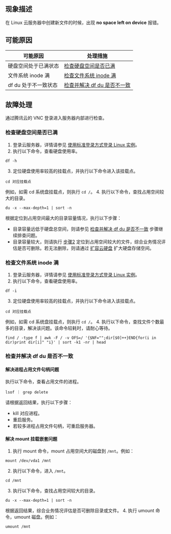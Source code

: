 ## 现象描述
在 Linux 云服务器中创建新文件的时候，出现 **no space left on device** 报错。

## 可能原因
<table>
<thead>
  <tr>
    <th>可能原因</th>
    <th>处理措施</th>
  </tr>
</thead>
<tbody>
  <tr>
    <td>硬盘空间处于已满状态</td>
    <td ><a href="#diskSpaceFull">检查硬盘空间是否已满</a></td>
  </tr>
  <tr>
    <td>文件系统 inode 满</td>
    <td><a href="#inodeFull"> 检查文件系统 inode 满</a></td>
  </tr>
 <tr>
    <td>df du 处于不一致状态</td>
    <td><a href="#dfdu"> 检查并解决 df du 是否不一致</a></td>
  </tr>
</tbody>
</table>

## 故障处理[](id:ProcessingSteps)
通过腾讯云的 VNC 登录进入服务器内部进行检查。
### 检查硬盘空间是否已满[](id:diskSpaceFull)

1. 登录云服务器，详情请参见 [使用标准登录方式登录 Linux 实例](https://cloud.tencent.com/document/product/213/5436)。
2. [](id:Step2)执行以下命令，查看硬盘使用率。
```shellsession
df -h
```
3. 定位硬盘使用率较高的挂载点，并执行以下命令进入该挂载点。
```shellsession
cd 对应挂载点
```
例如，如需 cd 系统盘挂载点，则执行 `cd /`。
4. 执行以下命令，查找占用空间较大的目录。
```shellsession
du -x --max-depth=1 | sort -n
```
根据定位到占用空间最大的目录容量情况，执行以下步骤：
   - 目录容量远低于硬盘总空间，则请参见 [检查并解决 df du 是否不一致](#dfdu) 步骤继续排查问题。
   - 目录容量较大，则请执行 [步骤2](#Step2) 定位到占用空间较大的文件，综合业务情况评估是否可删除。若无法删除，则请通过 [扩容云硬盘](https://cloud.tencent.com/document/product/213/34068) 扩大硬盘存储空间。


### 检查文件系统 inode 满[](id:inodeFull)
1. 登录云服务器，详情请参见 [使用标准登录方式登录 Linux 实例](https://cloud.tencent.com/document/product/213/5436)。
2. [](id:Step2)执行以下命令，查看硬盘使用率。
```shellsession
df -i
```
3. 定位硬盘使用率较高的挂载点，并执行以下命令进入该挂载点。
```shellsession
cd 对应挂载点
```
例如，如需 cd 系统盘挂载点，则执行 `cd /`。
4. 执行以下命令，查找文件个数最多的目录，解决该问题。该命令较耗时，请耐心等待。
```shellsession
find / -type f | awk -F / -v OFS=/ '{$NF="";dir[$0]++}END{for(i in dir)print dir[i]" "i}' | sort -k1 -nr | head
```


### 检查并解决 df du 是否不一致[](id:dfdu)

#### 解决进程占用文件句柄问题
执行以下命令，查看占用文件的进程。
```shellsession
lsof ｜ grep delete
```
请根据返回结果，执行以下步骤：
 - kill 对应进程。
 - 重启服务。
 - 若较多进程占用文件句柄，可重启服务器。


#### 解决 mount 挂载嵌套问题 
1. 执行 mount 命令，mount 占用空间大的磁盘到 `/mnt`。例如：
```shellsession
mount /dev/vda1 /mnt
```
2. 执行以下命令，进入 `/mnt`。
```shellsession
cd /mnt
```
3. 执行以下命令，查找占用空间较大的目录。
```shellsession
du -x --max-depth=1 | sort -n
```
根据返回结果，综合业务情况评估是否可删除目录或文件。
4. 执行 umount 命令，umount 磁盘。例如：
```shellsession
umount /mnt
```
